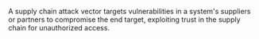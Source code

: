 A supply chain attack vector targets vulnerabilities in a system's suppliers or partners to compromise the end target, exploiting trust in the supply chain for unauthorized access.